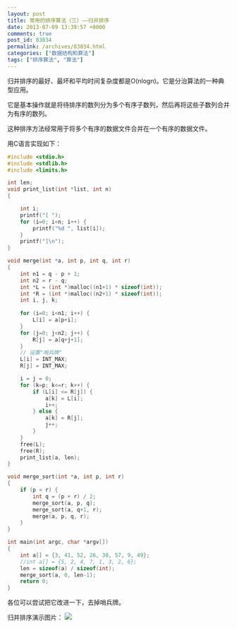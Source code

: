 ```yaml
---
layout: post
title: 常用的排序算法（三）——归并排序
date: 2013-07-09 13:39:57 +0000
comments: true
post_id: 83834
permalink: /archives/83834.html
categories: ["数据结构和算法"]
tags: ["排序算法", "算法"]
---
```


归并排序的最好、最坏和平均时间复杂度都是O(nlogn)。它是分治算法的一种典型应用。

它是基本操作就是将待排序的数列分为多个有序子数列，然后再将这些子数列合并为有序的数列。

这种排序方法经常用于将多个有序的数据文件合并在一个有序的数据文件。

用C语言实现如下：

``` c
#include <stdio.h>
#include <stdlib.h>
#include <limits.h>

int len;
void print_list(int *list, int n)
{

    int i;
    printf("[ ");
    for (i=0; i<n; i++) {
        printf("%d ", list[i]);
    }
    printf("]\n");
}

void merge(int *a, int p, int q, int r)
{
    int n1 = q - p + 1;
    int n2 = r - q;
    int *L = (int *)malloc((n1+1) * sizeof(int));
    int *R = (int *)malloc((n2+1) * sizeof(int));
    int i, j, k;
    
    for (i=0; i<n1; i++) {
        L[i] = a[p+i];
    }
    for (j=0; j<n2; j++) {
        R[j] = a[q+j+1];
    }
    // 设置"哨兵牌"
    L[i] = INT_MAX;
    R[j] = INT_MAX;

    i = j = 0;
    for (k=p; k<=r; k++) {
        if (L[i] <= R[j]) {
            a[k] = L[i];
            i++;
        } else {
            a[k] = R[j];
            j++;
        }
    }
    free(L);
    free(R);
    print_list(a, len);
}

void merge_sort(int *a, int p, int r)
{
    if (p < r) {
        int q = (p + r) / 2;
        merge_sort(a, p, q);
        merge_sort(a, q+1, r);
        merge(a, p, q, r);
    }
}

int main(int argc, char *argv[])
{
    int a[] = {3, 41, 52, 26, 38, 57, 9, 49};
    //int a[] = {5, 2, 4, 7, 1, 3, 2, 6};
    len = sizeof(a) / sizeof(int);
    merge_sort(a, 0, len-1);
    return 0;
}
```

各位可以尝试把它改进一下，去掉哨兵牌。

归并排序演示图片：
<img src="http://www.linuxeden.com/upimg/allimg/130504/1021141410-1.gif">

